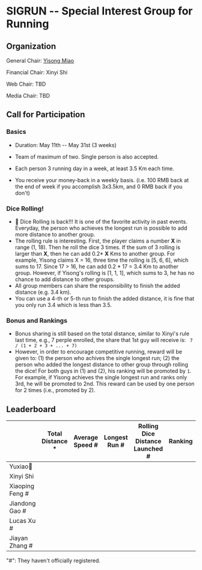 # SIGRUN -- Special Interest Group for Running

## Organization

General Chair: [Yisong Miao](www.yisong.me)

Financial Chair: Xinyi Shi

Web Chair: TBD

Media Chair: TBD



## Call for Participation

### Basics

- Duration: May 11th -- May 31st (3 weeks)
- Team of maximum of two. Single person is also accepted. 

- Each person 3 running day in a week, at least 3.5 Km each time.
- You receive your money-back in a weekly basis. (i.e. 100 RMB back at the end of week if you accomplish 3x3.5km, and 0 RMB back if you don't)

### Dice Rolling!

- 🎲 Dice Rolling is back!!! It is one of the favorite activity in past events. Everyday, the person who achieves the longest run is possible to add more distance to another group. 
- The rolling rule is interesting. First, the player claims a number **X** in range (1, 18). Then he roll the dice 3 times. If the sum of 3 rolling is larger than **X**, then he can add 0.2* **X** Kms to another group. For example, Yisong claims X = 16, three time the rolling is [5, 6, 6], which sums to 17. Since 17 > 16, he can add 0.2 * 17 = 3.4 Km to another group. However, if Yisong's rolling is [1, 1, 1], which sums to 3, he has no chance to add distance to other groups. 
- All group members can share the responsibility to finish the added distance (e.g. 3.4 km). 
-  You can use a 4-th or 5-th run to finish the added distance, it is fine that you only run 3.4  which is less than 3.5.

### Bonus and Rankings

- Bonus sharing is still based on the total distance, similar to Xinyi's rule last time, e.g., 7 perple enrolled, the share that 1st guy will receive is: ` 7 / (1 + 2 + 3 + ... + 7)`
- However, in order to encourage competitive running, reward will be given to: (1) the person who achives the single longest run; (2) the person who added the longest distance to other group through rolling the dice! For both guys in (1) and (2), his ranking will be promoted by `1`. For example, if Yisong achieves the single longest run and ranks only 3rd, he will be promoted to 2nd. This reward can be used by one person for 2 times (i.e., promoted by 2).





## Leaderboard

|                 | Total Distance * | Average Speed # | Longest Run # | Rolling Dice Distance Launched # | Ranking |
| --------------- | ---------------- | --------------- | ------------- | -------------------------------- | ------- |
| Yuxiao🥝         |                  |                 |               |                                  |         |
| Xinyi Shi       |                  |                 |               |                                  |         |
| Xiaoping Feng # |                  |                 |               |                                  |         |
| Jiandong Gao #  |                  |                 |               |                                  |         |
| Lucas Xu #      |                  |                 |               |                                  |         |
| Jiayan Zhang #  |                  |                 |               |                                  |         |

"#": They haven't officially registered. 

